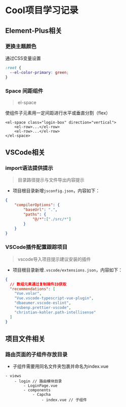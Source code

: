# Cool项目学习记录

## Element-Plus相关

### 更换主题颜色

通过CSS变量设置

```css
:root {
  --el-color-primary: green;
}
```





### Space 间距组件

> el-space

 使组件子元素用一定间距进行水平或垂直分割（flex）

```vue
<el-space class="login-box" direction="vertical">
	<el-row>...</el-row>
	<el-row>...</el-row>
</el-space>
```



## VSCode相关

### import语法提供提示

> 目录路径提示与文件导出内容提示

- 项目根目录新增`jsconfig.json`，内容如下：

```json
{
    "compilerOptions": {
        "baseUrl": ".",
        "paths": {
            "@/*":["./src/*"]
        }
    }
}
```



### VSCode插件配置跟踪项目

> vscode导入项目提示建议安装的插件

- 项目根目录新增`.vscode/extensions.json`，内容如下：

```json
{
  // 数组元素通过复制插件ID获取
  "recommendations": [
    "Vue.volar",
    "Vue.vscode-typescript-vue-plugin",
    "dbaeumer.vscode-eslint",
    "esbenp.prettier-vscode",
    "christian-kohler.path-intellisense"
  ]
}
```



## 项目文件相关

### 路由页面的子组件存放目录

- 子组件需要用同名文件夹包裹并命名为index.vue

```
- views
    - login // 路由模块目录
        - LoginPage.vue
        - components
            - Capcha
                - index.vue // 子组件
```

